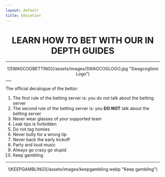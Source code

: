```yaml
---
layout: default
title: Education
---  
```



# **<center>LEARN HOW TO BET WITH OUR IN DEPTH GUIDES</center>**  

___
<center> ![SWAGCOGBETTING](/assets/images/SWAGCOGLOGO.jpg "Swagcoglioni Logo")  </center>  
___  
  
The official decalogue of the bettor:
1. The first rule of the betting server is: you do not talk about the betting server
2. The second rule of the betting server is: you **DO NOT** talk about the betting server
3. Never wear glasses of your supported team
4. Leak tips is forbidden
5. Do not tag homies
6. Never bully for a wrong tip
7. Never back the early kickoff
8. Party and loud music
9. Always go crazy go stupid
10. Keep gambling  

___  

<center> ![KEEPGAMBLING](/assets/images/keepgambling.webp "Keep gambling")  </center>  




